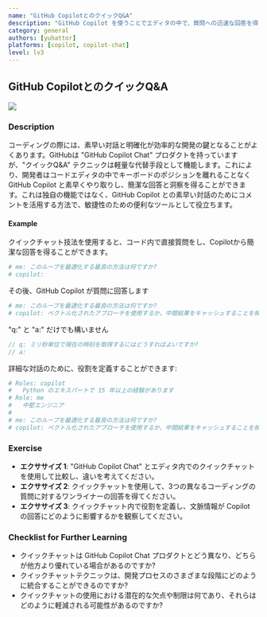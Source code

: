 ```yaml
---
name: "GitHub CopilotとのクイックQ&A"
description: "GitHub Copilot を使うことでエディタの中で、質問への迅速な回答を得ることができます。"
category: general
authors: [yuhattor]
platforms: [copilot, copilot-chat]
level: lv3
---
```


## GitHub CopilotとのクイックQ&A

[<img src="https://img.shields.io/badge/Lv3-Mature_Best_Practice-brightgreen">](https://github.com/orgs/AI-Native-Development/projects/1/)

### Description

コーディングの際には、素早い対話と明確化が効率的な開発の鍵となることがよくあります。GitHubは "GitHub Copilot Chat" プロダクトを持っていますが、"クイックQ&A" テクニックは軽量な代替手段として機能します。これにより、開発者はコードエディタの中でキーボードのポジションを離れることなく GitHub Copilot と素早くやり取りし、簡潔な回答と洞察を得ることができます。これは独自の機能ではなく、GitHub Copilot との素早い対話のためにコメントを活用する方法で、敏捷性のための便利なツールとして役立ちます。

#### Example

クイックチャット技法を使用すると、コード内で直接質問をし、Copilotから簡潔な回答を得ることができます。

```rb
# me: このループを最適化する最良の方法は何ですか? 
# copilot: 
```

その後、GitHub Copilot が質問に回答します

```rb
# me: このループを最適化する最良の方法は何ですか? 
# copilot: ベクトル化されたアプローチを使用するか、中間結果をキャッシュすることを検討してください。
```

"q:" と "a:" だけでも構いません

```javascript
// q: ミリ秒単位で現在の時刻を取得するにはどうすればよいですか? 
// a: 
```

詳細な対話のために、役割を定義することができます: 

```rb
# Roles: copilot
#   Python のエキスパートで 15 年以上の経験があります
# Role: me
#   中堅エンジニア
#
# me: このループを最適化する最良の方法は何ですか? 
# copilot: ベクトル化されたアプローチを使用するか、中間結果をキャッシュすることを検討してください。
```

### Exercise

- **エクササイズ 1**: "GitHub Copilot Chat" とエディタ内でのクイックチャットを使用して比較し、違いを考えてください。
- **エクササイズ 2**: クイックチャットを使用して、3つの異なるコーディングの質問に対するワンライナーの回答を得てください。
- **エクササイズ 3**: クイックチャット内で役割を定義し、文脈情報が Copilot の回答にどのように影響するかを観察してください。

### Checklist for Further Learning

- クイックチャットは GitHub Copilot Chat プロダクトとどう異なり、どちらが他方より優れている場合があるのですか?
- クイックチャットテクニックは、開発プロセスのさまざまな段階にどのように統合することができるのですか?
- クイックチャットの使用における潜在的な欠点や制限は何であり、それらはどのように軽減される可能性があるのですか?
